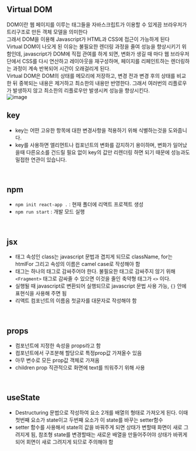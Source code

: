 ## Virtual DOM
DOM이란 웹 페이지를 이루는 태그들을 자바스크립트가 이용할 수 있게끔 브라우저가 트리구조로 만든 객체 모델을 의미한다   
그래서 DOM을 이용해 Javascript가 HTML과 CSS에 접근이 가능하게 된다   
Virtual DOM이 나오게 된 이유는 불필요한 렌더링 과정을 줄여 성능을 향상시키기 위함인데, javascript가 DOM에 직접 관여를 하게 되면, 변화가 생길 때 마다 웹 브라우저 단에서 CSS를 다시 연산하고 레이아웃을 재구성하며, 페이지를 리페인트하는 렌더링하는 과정이 계속 반복되어 시간이 오래걸리게 된다.     
Virtual DOM은 DOM의 상태를 메모리에 저장하고, 변경 전과 변경 후의 상태를 비교한 뒤 중복되는 내용은 제거하고 최소한의 내용만 반영한다.
그래서 여러번의 리플로우가 발생하지 않고 최소한의 리플로우만 발생시켜 성능을 향상시킨다.   
![image](https://github.com/chlangus/frontend-note/assets/139041897/f931e2c9-0664-4fa1-917f-1f5a87179204)
<br>

## key
- key는 어떤 고유한 항목에 대한 변경사항을 적용하기 위해 식별하는것을 도와줍니다.
- key를 사용하면 엘리먼트나 컴포넌트의 변화를 감지하기 용이하며, 변화가 일어났을때 다른요소를 건드릴 필요 없이 key의 값만 리렌더링 하면 되기 때문에 성능과도 밀접한 연관이 있습니다.
<br>

## npm
- `npm init react-app .` : 현재 폴더에 리액트 프로젝트 생성
- `npm run start` : 개발 모드 실행
<br>

## jsx
- 태그 속성인 class는 javascript 문법과 겹치게 되므로 className, for는 htmlFor 그리고 속성의 이름은 camel case로 작성해야 함
- 태그는 하나의 태그로 감싸주어야 한다. 불필요한 태그로 감싸주지 않기 위해 `<Fragment>` 태그로 감싸줄 수 있으면 이것을 줄인 축약형 태그가 `<>` 이다.
- 실행될 때 javascript로 변환되어 실행되므로 javascript 문법 사용 가능, `{}` 안에 표현식을 사용해 주면 됨
- 리액트 컴포넌트의 이름음 첫글자를 대문자로 작성해야 함 
<br>

## props
- 컴포넌트에 지정한 속성을 props라고 함
- 컴포넌트에서 구조분해 할당으로 특정prop값 가져올수 있음
- 아무 변수로 모든 prop값 객체로 가져옴
- children prop 직관적으로 화면에 text를 띄워주기 위해 사용 
<br>

## useState
- Destructuring 문법으로 작성하여 요소 2개를 배열의 형태로 가져오게 된다. 이때 첫번째 요소가 state이고 두번째 요소가 이 state를 바꾸는 setter함수
- setter 함수를 사용해서 state의 값을 바꿔주게 되면 상태가 변할때 화면이 새로 그려지게 됨, 참조형 state를 변경할때는 새로운 배열을 만들어주어야 상태가 바뀌게 되어 회면이 새로 그려지게 되므로 주의해야 함
<br>

### 
  

